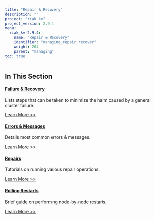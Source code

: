 ```yaml
---
title: "Repair & Recovery"
description: ""
project: "riak_kv"
project_version: 2.9.4
menu:
  riak_kv-2.9.4:
    name: "Repair & Recovery"
    identifier: "managing_repair_recover"
    weight: 204
    parent: "managing"
toc: true
---
```


[repair recover fail]: ./failure-recovery/
[repair recover errors]: ./errors/
[repair recover repairs]: ./repairs/
[repair recover restart]: ./rolling-restart/

## In This Section

#### [Failure & Recovery][repair recover fail]

Lists steps that can be taken to minimize the harm caused by a general
cluster failure.

[Learn More >>][repair recover fail]

#### [Errors & Messages][repair recover errors]

Details most common errors & messages.

[Learn More >>][repair recover errors]

#### [Repairs][repair recover repairs]

Tutorials on running various repair operations.

[Learn More >>][repair recover repairs]

#### [Rolling Restarts][repair recover restart]

Brief guide on performing node-by-node restarts.

[Learn More >>][repair recover restart]

